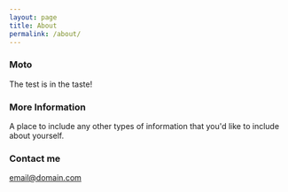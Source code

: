 ```yaml
---
layout: page
title: About
permalink: /about/
---
```


### Moto

The test is in the taste!

### More Information

A place to include any other types of information that you'd like to include about yourself.

### Contact me

[email@domain.com](mailto:email@domain.com)
